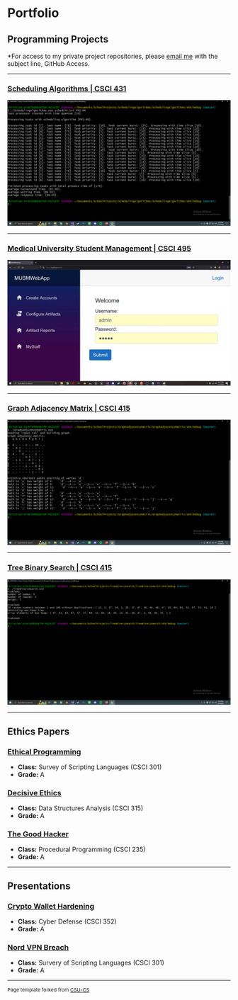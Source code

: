 Portfolio
=========

Programming Projects
--------------------

*For access to my private project repositories, please [email me](mailto:cthinkle9@csustudent.net?subject=GitHub%20Access) with the subject line, GitHub Access.

---
### [Scheduling Algorithms | CSCI 431](Project_SchedulingAlgorithms)

![Scheduling Algorithms](images/SchedulingAlgorithms.png)

---
### [Medical University Student Management | CSCI 495](Project_MedicalUniversityStudentManagement)

![Medical University Student Management](images/MedicalUniversityStudentManagement.png)

---
### [Graph Adjacency Matrix | CSCI 415](Project_GraphAdjacencyMatrix)

![Graph Adjacency Matrix](images/GraphAdjacencyMatrix.png)

---
### [Tree Binary Search | CSCI 415](Project_TreeBinarySearch)

![Tree Binary Search](images/TreeBinarySearch.png)

---

Ethics Papers
-------------

### [Ethical Programming](/pdf/EthicsPapers/EthicsPaper_SurveyOfScriptingLanguages.pdf)

- **Class:** Survey of Scripting Languages (CSCI 301)
- **Grade:** A

### [Decisive Ethics](/pdf/EthicsPapers/EthicsPaper_DataStructuresAnalysis.pdf)

- **Class:** Data Structures Analysis (CSCI 315)
- **Grade:** A

### [The Good Hacker](/pdf/EthicsPapers/EthicsPaper_ProceduralProgramming.pdf)

- **Class:** Procedural Programming (CSCI 235)
- **Grade:** A

---

Presentations
-------------

### [Crypto Wallet Hardening](/pdf/Presentations/Crypto%20Wallet%20Hardening.pptx.pdf)

- **Class:** Cyber Defense (CSCI 352)
- **Grade:** A

### [Nord VPN Breach](/pdf/Presentations/Nord%20VPN%20Breach.pdf)

- **Class:** Survery of Scripting Languages (CSCI 301)
- **Grade:** A

---

<p style="font-size:11px">Page template forked from <a href="https://github.com/csu-cs/csci-portfolio">CSU-CS</a></p>
<!-- Remove above link if you don't want to attributive -->
